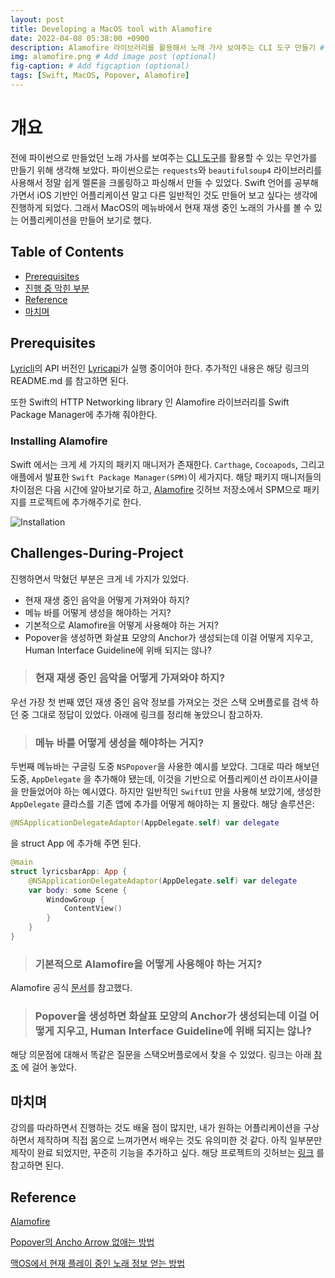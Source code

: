 ```yaml
---
layout: post
title: Developing a MacOS tool with Alamofire
date: 2022-04-08 05:38:00 +0900
description: Alamofire 라이브러리를 활용해서 노래 가사 보여주는 CLI 도구 만들기 # Add post description (optional)
img: alamofire.png # Add image post (optional)
fig-caption: # Add figcaption (optional)
tags: [Swift, MacOS, Popover, Alamofire]
---
```


# 개요

전에 파이썬으로 만들었던 노래 가사를 보여주는 [CLI 도구](https://github.com/KKodiac/lyricli)를 활용할 수 있는 무언가를 만들기 위해 생각해 보았다. 파이썬으로는 `requests`와 `beautifulsoup4` 라이브러리를 사용해서 정말 쉽게 멜론을 크롤링하고 파싱해서 만들 수 있었다. Swift 언어를 공부해가면서 iOS 기반인 어플리케이션 말고 다른 일반적인 것도 만들어 보고 싶다는 생각에 진행하게 되었다. 그래서 MacOS의 메뉴바에서 현재 재생 중인 노래의 가사를 볼 수 있는 어플리케이션을 만들어 보기로 했다.


## Table of Contents
 - [Prerequisites](#Prerequisites)
 - [진행 중 막힌 부분](#Challenges-During-Project)
 - [Reference](#referece)
 - [마치며](#마치며)
 

## Prerequisites
[Lyricli](https://github.com/KKodiac/lyricli)의 API 버전인 [Lyricapi](https://github.com/KKodiac/lyricli/lyricapi)가 실행 중이어야 한다. 추가적인 내용은 해당 링크의 README.md 를 참고하면 된다.

또한 Swift의 HTTP Networking library 인 Alamofire 라이브러리를  Swift Package Manager에 추가해 줘야한다. 

### Installing Alamofire

Swift 에서는 크게 세 가지의 패키지 매니저가 존재한다. `Carthage`, `Cocoapods`, 그리고 애플에서 발표한 `Swift Package Manager(SPM)`이 세가지다. 해당 패키지 매니저들의 차이점은 다음 시간에 알아보기로 하고, [Alamofire](https://github.com/Alamofire/Alamofire) 깃허브 저장소에서 SPM으로 패키지를 프로젝트에 추가해주기로 한다.

![Installation](({{site.baseurl}}/assets/img/installation.png))


## Challenges-During-Project

진행하면서 막혔던 부분은 크게 네 가지가 있었다.
- 현재 재생 중인 음악을 어떻게 가져와야 하지?
- 메뉴 바를 어떻게 생성을 해야하는 거지?
- 기본적으로 Alamofire을 어떻게 사용해야 하는 거지?
- Popover을 생성하면 화살표 모양의 Anchor가 생성되는데 이걸 어떻게 지우고, Human Interface Guideline에 위배 되지는 않나?

> ### 현재 재생 중인 음악을 어떻게 가져와야 하지?
우선 가장 첫 번째 였던 재생 중인 음악 정보를 가져오는 것은 스택 오버플로를 검색 하던 중 그대로 정답이 있었다. 아래에 링크를 정리해 놓았으니 참고하자. 

> ### 메뉴 바를 어떻게 생성을 해야하는 거지?
두번째 메뉴바는 구글링 도중 `NSPopover`을 사용한 예시를 보았다. 그대로 따라 해보던 도중, `AppDelegate` 을 추가해야 됐는데, 이것을 기반으로  어플리케이션 라이프사이클을 만들었어야 하는 예시였다. 하지만 일반적인 `SwiftUI` 만을 사용해 보았기에, 생성한 `AppDelegate` 클라스를 기존 앱에 추가를 어떻게 해야하는 지 몰랐다. 해당 솔루션은:

```swift
@NSApplicationDelegateAdaptor(AppDelegate.self) var delegate
```

을 struct App 에 추가해 주면 된다. 

```swift
@main
struct lyricsbarApp: App {
    @NSApplicationDelegateAdaptor(AppDelegate.self) var delegate
    var body: some Scene {
        WindowGroup {
            ContentView()
        }
    }
}
```

> ### 기본적으로 Alamofire을 어떻게 사용해야 하는 거지?
Alamofire 공식 [문서](https://alamofire.github.io/Alamofire)를 참고했다. 

> ### Popover을 생성하면 화살표 모양의 Anchor가 생성되는데 이걸 어떻게 지우고, Human Interface Guideline에 위배 되지는 않나?
해당 의문점에 대해서 똑같은 질문을 스택오버플로에서 찾을 수 있었다. 링크는 아래 [참조](#reference) 에 걸어 놓았다.


## 마치며
강의를 따라하면서 진행하는 것도 배울 점이 많지만, 내가 원하는 어플리케이션을 구상하면서 제작하며 직접 몸으로 느껴가면서 배우는 것도 유의미한 것 같다. 아직 일부분만 제작이 완료 되었지만, 꾸준히 기능을 추가하고 싶다. 해당 프로젝트의 깃허브는 [링크](https://github.com/KKodiac/menu_bar_lyrics) 를 참고하면 된다.

## Reference 
[Alamofire](https://github.com/Alamofire/Alamofire)

[Popover의 Ancho Arrow 없애는 방법](https://stackoverflow.com/questions/4801860/can-i-remove-the-arrow-in-the-popover-view)

[맥OS에서 현재 플레이 중인 노래 정보 얻는 방법](https://stackoverflow.com/questions/61003379/how-to-get-currently-playing-song-on-mac-swift)